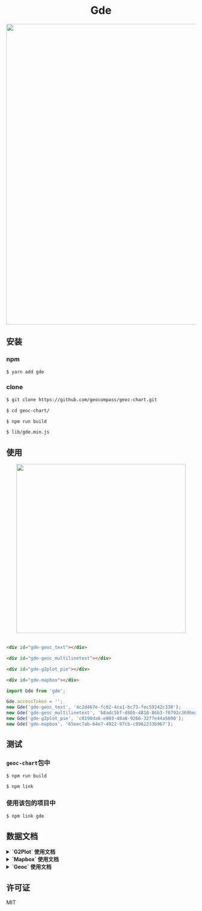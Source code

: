 <h1 align="center">Gde</h1>

<div align="center>

自定义封装Geoc、G2、G2Plot、L7、Mapbox等自定义图表配置

![Version](https://img.shields.io/badge/version-1.0.0-blue.svg?cacheSeconds=2592000)

</div>

<div align="center">
  <img src="https://github.com/geocompass/geoc-chart/doc/assets/demo-chart.png" width="800">
</div>


## 安装

### npm

```bash
$ yarn add gde
```

### clone

```bash
$ git clone https://github.com/geocompass/geoc-chart.git

$ cd geoc-chart/

$ npm run build

$ lib/gde.min.js
```


## 使用
<div align="center">
    <img src="https://github.com/geocompass/geoc-chart/doc/assets/demo-use.png" width="450" />
</div>

<br/>

```html
<div id="gde-geoc_text"></div>

<div id="gde-geoc_multilinetext"></div>

<div id="gde-g2plot_pie"></div>

<div id="gde-mapbox"></div>
```

```js
import Gde from 'gde';

Gde.accessToken = '';
new Gde('gde-geoc_text', '4c2d467e-fc82-4ca1-bc73-fec59242c330');
new Gde('gde-geoc_multilinetext', 'b8adc5bf-d86b-4810-86b3-f0792c369bea');
new Gde('gde-g2plot_pie', 'c0190da6-e803-48a8-9266-32f7e44a5690');
new Gde('gde-mapbox', '65eec7ab-64e7-4922-97cb-c9962233b967');
```


## 测试

### `geoc-chart`包中

```bash
$ npm run build

$ npm link
```

### 使用该包的项目中

```bash
$ npm link gde
```


## 数据文档

<details>
  <summary><b>`G2Plot` 使用文档</b></summary>

  [G2Plot](https://g2plot.antv.vision/zh/docs/manual/introduction)
</details>

<details>
  <summary><b>`Mapbox` 使用文档</b></summary>

  [Mapbox](https://docs.mapbox.com/mapbox-gl-js/api/)
</details>

<details>
  <summary><b>`Geoc` 使用文档</b></summary>

  [Geoc](https://github.com/geocompass/geoc-chart/doc/GEOC.md)
</details>


## 许可证

MIT
